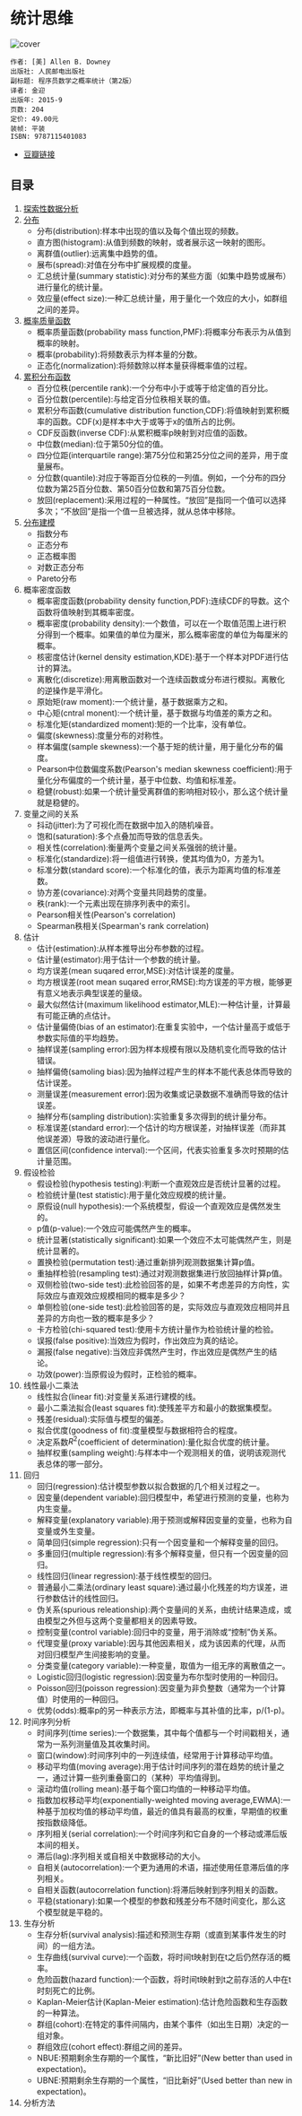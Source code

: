 # 统计思维
![cover](https://img3.doubanio.com/lpic/s28278025.jpg)

    作者: [美] Allen B. Downey 
    出版社: 人民邮电出版社
    副标题: 程序员数学之概率统计（第2版）
    译者: 金迎 
    出版年: 2015-9
    页数: 204
    定价: 49.00元
    装帧: 平装
    ISBN: 9787115401083

- [豆瓣链接](https://book.douban.com/subject/26593825/)

## 目录
1. [探索性数据分析][70]
1. [分布][71]
    - 分布(distribution):样本中出现的值以及每个值出现的频数。
    - 直方图(histogram):从值到频数的映射，或者展示这一映射的图形。
    - 离群值(outlier):远离集中趋势的值。
    - 展布(spread):对值在分布中扩展规模的度量。
    - 汇总统计量(summary statistic):对分布的某些方面（如集中趋势或展布）进行量化的统计量。
    - 效应量(effect size):一种汇总统计量，用于量化一个效应的大小，如群组之间的差异。
1. [概率质量函数][72]
    - 概率质量函数(probability mass function,PMF):将概率分布表示为从值到概率的映射。
    - 概率(probability):将频数表示为样本量的分数。
    - 正态化(normalization):将频数除以样本量获得概率值的过程。
1. [累积分布函数][73]
    - 百分位秩(percentile rank):一个分布中小于或等于给定值的百分比。
    - 百分位数(percentile):与给定百分位秩相关联的值。
    - 累积分布函数(cumulative distribution function,CDF):将值映射到累积概率的函数。CDF(x)是样本中大于或等于x的值所占的比例。
    - CDF反函数(inverse CDF):从累积概率p映射到对应值的函数。
    - 中位数(median):位于第50分位的值。
    - 四分位距(interquartile range):第75分位和第25分位之间的差异，用于度量展布。
    - 分位数(quantile):对应于等距百分位秩的一列值。例如，一个分布的四分位数为第25百分位数、第50百分位数和第75百分位数。
    - 放回(replacement):采用过程的一种属性。“放回”是指同一个值可以选择多次；“不放回”是指一个值一旦被选择，就从总体中移除。
1. [分布建模][74]
    - 指数分布
    - 正态分布
    - 正态概率图
    - 对数正态分布
    - Pareto分布
1. 概率密度函数
    - 概率密度函数(probability density function,PDF):连续CDF的导数。这个函数将值映射到其概率密度。
    - 概率密度(probability density):一个数值，可以在一个取值范围上进行积分得到一个概率。如果值的单位为厘米，那么概率密度的单位为每厘米的概率。
    - 核密度估计(kernel density estimation,KDE):基于一个样本对PDF进行估计的算法。
    - 离散化(discretize):用离散函数对一个连续函数或分布进行模拟。离散化的逆操作是平滑化。
    - 原始矩(raw moment):一个统计量，基于数据乘方之和。
    - 中心矩(cntral monent):一个统计量，基于数据与均值差的乘方之和。
    - 标准化矩(standardized moment):矩的一个比率，没有单位。
    - 偏度(skewness):度量分布的对称性。
    - 样本偏度(sample skewness):一个基于矩的统计量，用于量化分布的偏度。
    - Pearson中位数偏度系数(Pearson's median skewness coefficient):用于量化分布偏度的一个统计量，基于中位数、均值和标准差。
    - 稳健(robust):如果一个统计量受离群值的影响相对较小，那么这个统计量就是稳健的。
1. 变量之间的关系
    - 抖动(jitter):为了可视化而在数据中加入的随机噪音。
    - 饱和(saturation):多个点叠加而导致的信息丢失。
    - 相关性(correlation):衡量两个变量之间关系强弱的统计量。
    - 标准化(standardize):将一组值进行转换，使其均值为0，方差为1。
    - 标准分数(standard score):一个标准化的值，表示为距离均值的标准差数。
    - 协方差(covariance):对两个变量共同趋势的度量。
    - 秩(rank):一个元素出现在排序列表中的索引。
    - Pearson相关性(Pearson's correlation)
    - Spearman秩相关(Spearman's rank correlation)
1. 估计
    - 估计(estimation):从样本推导出分布参数的过程。
    - 估计量(estimator):用于估计一个参数的统计量。
    - 均方误差(mean suqared error,MSE):对估计误差的度量。
    - 均方根误差(root mean suqared error,RMSE):均方误差的平方根，能够更有意义地表示典型误差的量级。
    - 最大似然估计(maximum likelihood estimator,MLE):一种估计量，计算最有可能正确的点估计。
    - 估计量偏倚(bias of an estimator):在重复实验中，一个估计量高于或低于参数实际值的平均趋势。
    - 抽样误差(sampling error):因为样本规模有限以及随机变化而导致的估计错误。
    - 抽样偏倚(samoling bias):因为抽样过程产生的样本不能代表总体而导致的估计误差。
    - 测量误差(measurement error):因为收集或记录数据不准确而导致的估计误差。
    - 抽样分布(sampling distribution):实验重复多次得到的统计量分布。
    - 标准误差(standard error):一个估计的均方根误差，对抽样误差（而非其他误差源）导致的波动进行量化。
    - 置信区间(confidence interval):一个区间，代表实验重复多次时预期的估计量范围。
1. 假设检验
    - 假设检验(hypothesis testing):判断一个直观效应是否统计显著的过程。
    - 检验统计量(test statistic):用于量化效应规模的统计量。
    - 原假设(null hypothesis):一个系统模型，假设一个直观效应是偶然发生的。
    - p值(p-value):一个效应可能偶然产生的概率。
    - 统计显著(statistically significant):如果一个效应不太可能偶然产生，则是统计显著的。
    - 置换检验(permutation test):通过重新排列观测数据集计算p值。
    - 重抽样检验(resampling test):通过对观测数据集进行放回抽样计算p值。
    - 双侧检验(two-side test):此检验回答的是，如果不考虑差异的方向性，实际效应与直观效应规模相同的概率是多少？
    - 单侧检验(one-side test):此检验回答的是，实际效应与直观效应相同并且差异的方向也一致的概率是多少？
    - 卡方检验(chi-squared test):使用卡方统计量作为检验统计量的检验。
    - 误报(false positive):当效应为假时，作出效应为真的结论。
    - 漏报(false negative):当效应非偶然产生时，作出效应是偶然产生的结论。
    - 功效(power):当原假设为假时，正检验的概率。
1. 线性最小二乘法
    - 线性拟合(linear fit):对变量关系进行建模的线。
    - 最小二乘法拟合(least squares fit):使残差平方和最小的数据集模型。
    - 残差(residual):实际值与模型的偏差。
    - 拟合优度(goodness of fit):度量模型与数据相符合的程度。
    - 决定系数$R^2$(coefficient of determination):量化拟合优度的统计量。
    - 抽样权重(sampling weight):与样本中一个观测相关的值，说明该观测代表总体的哪一部分。
1. 回归
    - 回归(regression):估计模型参数以拟合数据的几个相关过程之一。
    - 因变量(dependent variable):回归模型中，希望进行预测的变量，也称为内生变量。
    - 解释变量(explanatory variable):用于预测或解释因变量的变量，也称为自变量或外生变量。
    - 简单回归(simple regression):只有一个因变量和一个解释变量的回归。
    - 多重回归(multiple regression):有多个解释变量，但只有一个因变量的回归。
    - 线性回归(linear regression):基于线性模型的回归。
    - 普通最小二乘法(ordinary least square):通过最小化残差的均方误差，进行参数估计的线性回归。
    - 伪关系(spurious releationship):两个变量间的关系，由统计结果造成，或由模型之外但与这两个变量都相关的因素导致。
    - 控制变量(control variable):回归中的变量，用于消除或“控制”伪关系。
    - 代理变量(proxy variable):因与其他因素相关，成为该因素的代理，从而对回归模型产生间接影响的变量。
    - 分类变量(category variable):一种变量，取值为一组无序的离散值之一。
    - Logistic回归(logistic regression):因变量为布尔型时使用的一种回归。
    - Poisson回归(poisson regression):因变量为非负整数（通常为一个计算值）时使用的一种回归。
    - 优势(odds):概率p的另一种表示方法，即概率与其补值的比率，p/(1-p)。
1. 时间序列分析
    - 时间序列(time series):一个数据集，其中每个值都与一个时间戳相关，通常为一系列测量值及其收集时间。
    - 窗口(window):时间序列中的一列连续值，经常用于计算移动平均值。
    - 移动平均值(moving average):用于估计时间序列的潜在趋势的统计量之一，通过计算一些列重叠窗口的（某种）平均值得到。
    - 滚动均值(rolling mean):基于每个窗口均值的一种移动平均值。
    - 指数加权移动平均(exponentially-weighted moving average,EWMA):一种基于加权均值的移动平均值，最近的值具有最高的权重，早期值的权重按指数级降低。
    - 序列相关(serial correlation):一个时间序列和它自身的一个移动或滞后版本间的相关。
    - 滞后(lag):序列相关或自相关中数据移动的大小。
    - 自相关(autocorrelation):一个更为通用的术语，描述使用任意滞后值的序列相关。
    - 自相关函数(autocorrelation function):将滞后映射到序列相关的函数。
    - 平稳(stationary):如果一个模型的参数和残差分布不随时间变化，那么这个模型就是平稳的。
1. 生存分析
    - 生存分析(survival analysis):描述和预测生存期（或直到某事件发生的时间）的一组方法。
    - 生存曲线(survival curve):一个函数，将时间t映射到在t之后仍然存活的概率。
    - 危险函数(hazard function):一个函数，将时间t映射到t之前存活的人中在t时刻死亡的比例。
    - Kaplan-Meier估计(Kaplan-Meier estimation):估计危险函数和生存函数的一种算法。
    - 群组(cohort):在特定的事件间隔内，由某个事件（如出生日期）决定的一组对象。
    - 群组效应(cohort effect):群组之间的差异。
    - NBUE:预期剩余生存期的一个属性，“新比旧好”(New better than used in expectation)。
    - UBNE:预期剩余生存期的一个属性，“旧比新好”(Used better than new in expectation)。
1. 分析方法


[70]: explode.ipynb
[71]: distribution.ipynb
[72]: pmf.ipynb
[73]: cdf.ipynb
[74]: distribution-modeling.ipynb